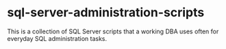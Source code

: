 # sql-server-administration-scripts
This is a collection of SQL Server scripts that a working DBA uses often for everyday SQL administration tasks.
